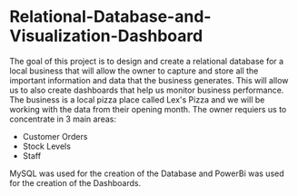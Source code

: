 # Relational-Database-and-Visualization-Dashboard

The goal of this project is to design and create a relational database for a local business that will allow the owner to capture and store all the important information and data that the business generates. This will allow us to also create dashboards that help us monitor business performance. The business is a local pizza place called Lex's Pizza and we will be working with the data from their opening month. The owner requiers us to concentrate in 3 main areas:
* Customer Orders
* Stock Levels
* Staff

MySQL was used for the creation of the Database and PowerBi was used for the creation of the Dashboards.
